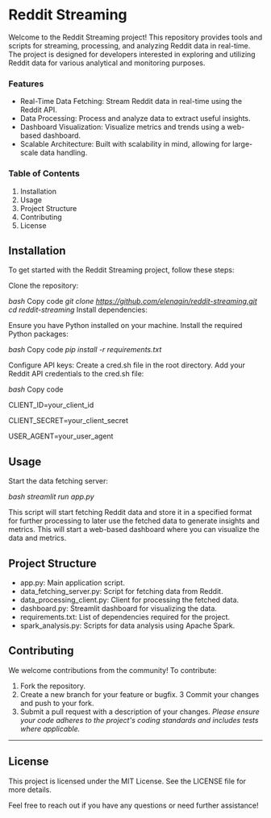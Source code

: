 # Reddit Streaming
Welcome to the Reddit Streaming project! This repository provides tools and scripts for streaming, processing, and analyzing Reddit data in real-time. The project is designed for developers interested in exploring and utilizing Reddit data for various analytical and monitoring purposes.

### Features
- Real-Time Data Fetching: Stream Reddit data in real-time using the Reddit API.
- Data Processing: Process and analyze data to extract useful insights.
- Dashboard Visualization: Visualize metrics and trends using a web-based dashboard.
- Scalable Architecture: Built with scalability in mind, allowing for large-scale data handling.

### Table of Contents
1. Installation
2. Usage
3. Project Structure
4. Contributing
5. License


## Installation
To get started with the Reddit Streaming project, follow these steps:

Clone the repository:

_bash_
Copy code
_git clone https://github.com/elenagin/reddit-streaming.git_
_cd reddit-streaming_
Install dependencies:

Ensure you have Python installed on your machine.
Install the required Python packages:


_bash_
Copy code
_pip install -r requirements.txt_

Configure API keys:
Create a cred.sh file in the root directory.
Add your Reddit API credentials to the cred.sh file:

_bash_
Copy code

CLIENT_ID=your_client_id


CLIENT_SECRET=your_client_secret


USER_AGENT=your_user_agent


## Usage
Start the data fetching server:

_bash_
_streamlit run app.py_

This script will start fetching Reddit data and store it in a specified format for further processing to later use the fetched data to generate insights and metrics. This will start a web-based dashboard where you can visualize the data and metrics.


## Project Structure
- app.py: Main application script.
- data_fetching_server.py: Script for fetching data from Reddit.
- data_processing_client.py: Client for processing the fetched data.
- dashboard.py: Streamlit dashboard for visualizing the data.
- requirements.txt: List of dependencies required for the project.
- spark_analysis.py: Scripts for data analysis using Apache Spark.
  

## Contributing
We welcome contributions from the community! To contribute:

1. Fork the repository.
2. Create a new branch for your feature or bugfix.
3 Commit your changes and push to your fork.
4. Submit a pull request with a description of your changes.
_Please ensure your code adheres to the project's coding standards and includes tests where applicable._

---
## License
This project is licensed under the MIT License. See the LICENSE file for more details.

Feel free to reach out if you have any questions or need further assistance!
